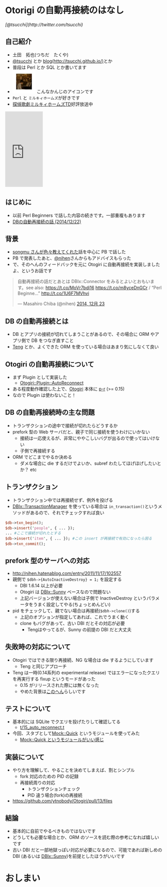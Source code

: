 Otorigi の自動再接続のはなし
==========

<address>[@tsucchi](http://twitter.com/tsucchi)</address>


自己紹介
---
+ 土田　拓也(つちだ　たくや)
+ [@tsucchi](http://twitter.com/tsucchi) とか [blog(http://tsucchi.github.io/)](http://tsucchi.github.io/)とか
+ 普段は Perl とか SQL とか書いてます
+ <img src="./icon.jpeg"> こんなかんじのアイコンです
+ `Perl` と `ミルキィホームズ`が好きです
+ [探偵歌劇ミルキィホームズTD](http://milky-holmes-anime.com/)好評放送中

<iframe src="http://rcm-fe.amazon-adsystem.com/e/cm?t=tsucchisblog-22&o=9&p=8&l=as1&asins=B00NODGU0E&ref=qf_sp_asin_til&fc1=000000&IS2=1&lt1=_blank&m=amazon&lc1=0000FF&bc1=000000&bg1=FFFFFF&f=ifr" style="width:120px;height:240px;" scrolling="no" marginwidth="0" marginheight="0" frameborder="0"></iframe>

はじめに
---
+ 以前 Perl Beginners で話した内容の続きです。一部重複もあります
+ [DBの自動再接続の話 (2014/12/22)](http://tsucchi.github.io/slides/pb/2014-12-22-auto_reconnect/#/title)

背景
---
+ [songmu さんが色々教えてくれた](http://yancha.hachiojipm.org:3000/quot?id=401835,401836,401837,401838,401839,401840,401841,401842,401843,401844,401845,401846,401847,401848,401849,401850,401851,401852,401853,401854,401855,401856,401857,401858,401859,401860,401861,401862,401863,401864,401865,401866,401868,401870,401871,401872,401873,401874,401875,401876,401877,401878,401879,401880)話を中心に PB で話した
+ PB で発表したあと、[@nihen](https://twitter.com/nihen)さんからもアドバイスもらった
+ で、そのへんのフィードバックを元に Otogiri に自動再接続を実装しましたよ、というお話です

<blockquote class="twitter-tweet" lang="ja"><p>自動再接続の話だとあとは DBIx::Connector をみるとよいとおもいます。see also: <a href="https://t.co/MoVr7bdi16">https://t.co/MoVr7bdi16</a> <a href="https://t.co/m8yceDnGCr">https://t.co/m8yceDnGCr</a> / “Perl Beginne…” <a href="http://t.co/1U6F7MVhvi">http://t.co/1U6F7MVhvi</a></p>&mdash; Masahiro Chiba (@nihen) <a href="https://twitter.com/nihen/status/547369141636575233">2014, 12月 23</a></blockquote>
<script async src="http://platform.twitter.com/widgets.js" charset="utf-8"></script>

DB の自動再接続とは
---
+ DB とアプリの接続が切れてしまうことがあるので、その場合に ORM やアプリ側で DB をつなぎ直すこと
+ [Teng](http://search.cpan.org/dist/Teng/) とか、よくできた ORM を使っている場合はあまり気にしなくて良い

Otogiri の自動再接続について
---
+ まず Plugin として実装した
    + [Otogiri::Plugin::AutoReconnect](https://github.com/tsucchi/p5-Otogiri-Plugin-AutoReconnect)
+ ある程度動作確認した上で、[Otogiri](http://search.cpan.org/dist/Otogiri/) 本体に [p-r](https://github.com/ytnobody/Otogiri/pull/13) (>= 0.15)
+ なので Plugin は使わないこと！


DB の自動再接続時の主な問題
---
+ トランザクションの途中で接続が切れたらどうするか
+ prefork 型の Web サーバだと、親子で同じ接続を使うわけにいかない
    + 接続は一応使えるが、非常にややこしいバグが出るので使ってはいけない
	+ 子側で再接続する
+ ORM でどこまでやるか決める
    + ダメな場合に die するだけでよいか、subref わたしてほげほげしたいとか？ etc

トランザクション
---
+ トランザクション中では再接続せず、例外を投げる
+ [DBIx::TransactionManager](http://search.cpan.org/dist/DBIx-TransactionManager/) を使っている場合は `in_transaction()`というメソッドがあるので、それでチェックすれば良い

```perl
$db->txn_begin();
$db->insert('people', { ... });
... #ここで接続が切れたとする
$db->insert('item', { ... }); #この insert が再接続で有効になったら困る
$db->txn_commit();
```

prefork 型のサーバへの対応
--
+ http://nihen.hatenablog.com/entry/2011/11/17/102557
+ 親側で `$dbh->{AutoInactiveDestroy} = 1;` を設定する
    + DBI 1.6.14 以上が必要
	+ Otogiri は [DBIx::Sunny](http://search.cpan.org/dist/DBIx-Sunny/) ベースなので問題ない
	+ 上記バージョンが使えない場合は子側で InactiveDestroy というパラメータをうまく設定してやる(ちょっとめんどい)
+ pid をチェックして、親でない場合は再接続(`$dbh->clone()`)する
    + 上記のオプションが指定してあれば、これでうまく動く
    + clone もバグがあって、古い DBI だとその対応が必要
	    + Tengはやってるが、Sunny の前提の DBI だと大丈夫

失敗時の対応について
---
+ Otogiri ではできる限り再接続、NG な場合は die するようにしています
    + Teng と同じアプローチ
+ Teng は一時(0.14系列の experimental release) ではエラーになったクエリを再実行する fixup というモードがあった
    + 0.15 がリリースされた際には無くなった
    + やめた背景は[このへん](https://github.com/nekokak/p5-Teng/issues/66)らしいです

テストについて
---
+ 基本的には SQLite でクエリを投げたりして確認してる
    + [t/15_auto_reconnect.t](https://github.com/ytnobody/Otogiri/blob/master/t/15_auto_reconnect.t)
+ 今回、スタブとして[Mock::Quick](http://search.cpan.org/dist/Mock-Quick/) というモジュールを使ってみた
    + [Mock::Quick というモジュールがいい感じ](http://tsucchi.github.io/perl/2015/01/11/mock-quick/)


実装について
---
+ やり方を理解して、やることを決めてしまえば、割とシンプル
    + fork 対応のための PID の記録
	+ 再接続周りの対応
        + トランザクションチェック
		+ PID 違う場合(fork)の再接続
+ https://github.com/ytnobody/Otogiri/pull/13/files

結論
---
+ 基本的に自前でやるべきものではないです
+ どうしても必要な場合とか、ORM のソースを読む際の参考になれば嬉しいです
+ 古い DBI だと一部地獄っぽい対応が必要になるので、可能であれば新しめの DBI (あるいは [DBIx::Sunny](http://search.cpan.org/dist/DBIx-Sunny/))を前提としたほうがいいです


おしまい
===


